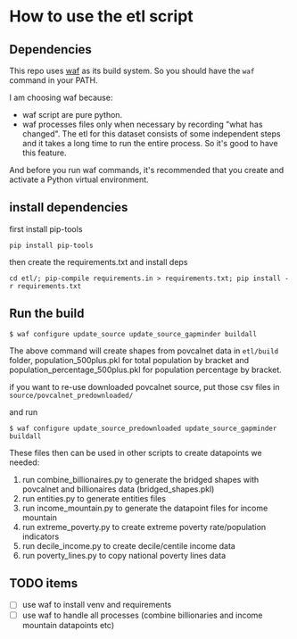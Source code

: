 # How to use the etl script

## Dependencies
This repo uses [waf](https://waf.io/) as its build system. So you should have the `waf` command in your PATH.

I am choosing waf because:
- waf script are pure python.
- waf processes files only when necessary by recording "what has
  changed". The etl for this dataset consists of some independent
  steps and it takes a long time to run the entire process. So it's
  good to have this feature.

And before you run waf commands, it's recommended that you create and activate a Python virtual environment.

## install dependencies

first install pip-tools

``` shell
pip install pip-tools
```

then create the requirements.txt and install deps

``` shell
cd etl/; pip-compile requirements.in > requirements.txt; pip install -r requirements.txt
```

## Run the build

``` shell
$ waf configure update_source update_source_gapminder buildall
```

The above command will create shapes from povcalnet data in
`etl/build` folder, population_500plus.pkl for total population by
bracket and population_percentage_500plus.pkl for population
percentage by bracket.

if you want to re-use downloaded povcalnet source, put those csv files in `source/povcalnet_predownloaded/`

and run

``` shell
$ waf configure update_source_predownloaded update_source_gapminder buildall
```

These files then can be used in other scripts to create datapoints we needed:

1. run combine_billionaires.py to generate the bridged shapes with povcalnet and billionaires data (bridged_shapes.pkl)
2. run entities.py to generate entities files
3. run income_mountain.py to generate the datapoint files for income mountain
4. run extreme_poverty.py to create extreme poverty rate/population indicators
5. run decile_income.py to create decile/centile income data
6. run poverty_lines.py to copy national poverty lines data

## TODO items

- [ ] use waf to install venv and requirements
- [ ] use waf to handle all processes (combine billionaries and income mountain datapoints etc)
